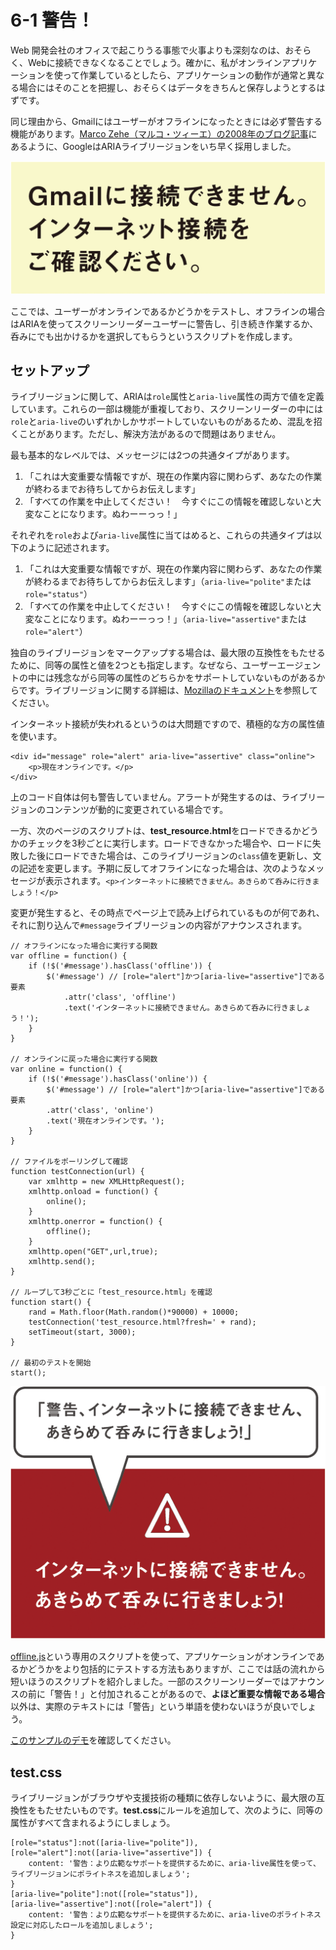 # 6-1 警告！

Web 開発会社のオフィスで起こりうる事態で火事よりも深刻なのは、おそらく、Webに接続できなくなることでしょう。確かに、私がオンラインアプリケーションを使って作業しているとしたら、アプリケーションの動作が通常と異なる場合にはそのことを把握し、おそらくはデータをきちんと保存しようとするはずです。

同じ理由から、Gmailにはユーザーがオフラインになったときには必ず警告する機能があります。[Marco Zehe（マルコ・ツィーエ）の2008年のブログ記事](http://www.marcozehe.de/2008/08/04/aria-in-gmail-1-alerts/)にあるように、GoogleはARIAライブリージョンをいち早く採用しました。

![図: 「Gmailに接続できません。インターネット接続をご確認ください。」と書かれている黄色のボックス](../img/6-1_01.png)

ここでは、ユーザーがオンラインであるかどうかをテストし、オフラインの場合はARIAを使ってスクリーンリーダーユーザーに警告し、引き続き作業するか、呑みにでも出かけるかを選択してもらうというスクリプトを作成します。

## セットアップ

ライブリージョンに関して、ARIAは`role`属性と`aria-live`属性の両方で値を定義しています。これらの一部は機能が重複しており、スクリーンリーダーの中には`role`と`aria-live`のいずれかしかサポートしていないものがあるため、混乱を招くことがあります。ただし、解決方法があるので問題はありません。

最も基本的なレベルでは、メッセージには2つの共通タイプがあります。

1. 「これは大変重要な情報ですが、現在の作業内容に関わらず、あなたの作業が終わるまでお待ちしてからお伝えします」
2. 「すべての作業を中止してください！　今すぐにこの情報を確認しないと大変なことになります。ぬわーーっっ！」

それぞれを`role`および`aria-live`属性に当てはめると、これらの共通タイプは以下のように記述されます。

1. 「これは大変重要な情報ですが、現在の作業内容に関わらず、あなたの作業が終わるまでお待ちしてからお伝えします」（`aria-live="polite"`または`role="status"`）
2. 「すべての作業を中止してください！　今すぐにこの情報を確認しないと大変なことになります。ぬわーーっっ！」（`aria-live="assertive"`または`role="alert"`）

独自のライブリージョンをマークアップする場合は、最大限の互換性をもたせるために、同等の属性と値を2つとも指定します。なぜなら、ユーザーエージェントの中には残念ながら同等の属性のどちらかをサポートしていないものがあるからです。ライブリージョンに関する詳細は、[Mozillaのドキュメント](https://developer.mozilla.org/en-US/docs/Accessibility/ARIA/ARIA_Live_Regions)を参照してください。

インターネット接続が失われるというのは大問題ですので、積極的な方の属性値を使います。

```
<div id="message" role="alert" aria-live="assertive" class="online">
	<p>現在オンラインです。</p>
</div>
```

上のコード自体は何も警告していません。アラートが発生するのは、ライブリージョンのコンテンツが動的に変更されている場合です。

一方、次のページのスクリプトは、**test_resource.html**をロードできるかどうかのチェックを3秒ごとに実行します。ロードできなかった場合や、ロードに失敗した後にロードできた場合は、このライブリージョンの`class`値を更新し、文の記述を変更します。予期に反してオフラインになった場合は、次のようなメッセージが表示されます。`<p>インターネットに接続できません。あきらめて呑みに行きましょう！</p>`

変更が発生すると、その時点でページ上で読み上げられているものが何であれ、それに割り込んで`#message`ライブリージョンの内容がアナウンスされます。

```
// オフラインになった場合に実行する関数
var offline = function() {
	if (!$('#message').hasClass('offline')) {
		$('#message') // [role="alert"]かつ[aria-live="assertive"]である要素
			.attr('class', 'offline')
			.text('インターネットに接続できません。あきらめて呑みに行きましょう！');
	}
}

// オンラインに戻った場合に実行する関数
var online = function() {
	if (!$('#message').hasClass('online')) {
		$('#message') // [role="alert"]かつ[aria-live="assertive"]である要素
		.attr('class', 'online')
		.text('現在オンラインです。');
	}
}

// ファイルをポーリングして確認
function testConnection(url) {
	var xmlhttp = new XMLHttpRequest();
	xmlhttp.onload = function() {
		online();
	}
	xmlhttp.onerror = function() {
		offline();
	}
	xmlhttp.open("GET",url,true);
	xmlhttp.send();
}

// ループして3秒ごとに「test_resource.html」を確認
function start() {
	rand = Math.floor(Math.random()*90000) + 10000;
	testConnection('test_resource.html?fresh=' + rand);
	setTimeout(start, 3000);
}

// 最初のテストを開始
start();
```

![図: 警告表示。スクリーンリーダーは「警告、インターネットに接続できません、あきらめて呑みにいきましょう!」と読み上げる](../img/6-1_02.png)

[offline.js](http://github.hubspot.com/offline/docs/welcome/)という専用のスクリプトを使って、アプリケーションがオンラインであるかどうかをより包括的にテストする方法もありますが、ここでは話の流れから短いほうのスクリプトを紹介しました。一部のスクリーンリーダーではアナウンスの前に「警告！」と付加されることがあるので、**よほど重要な情報である場合**以外は、実際のテキストには「警告」という単語を使わないほうが良いでしょう。

[このサンプルのデモ](http://heydonworks.com/practical_aria_examples/#offline-alert)を確認してください。

## test.css

ライブリージョンがブラウザや支援技術の種類に依存しないように、最大限の互換性をもたせたいものです。**test.css**にルールを追加して、次のように、同等の属性がすべて含まれるようにしましょう。

```
[role="status"]:not([aria-live="polite"]),
[role="alert"]:not([aria-live="assertive"]) {
	content: '警告：より広範なサポートを提供するために、aria-live属性を使って、ライブリージョンにポライトネスを追加しましょう';
}
[aria-live="polite"]:not([role="status"]),
[aria-live="assertive"]:not([role="alert"]) {
	content: '警告：より広範なサポートを提供するために、aria-liveのポライトネス設定に対応したロールを追加しましょう';
}
```
